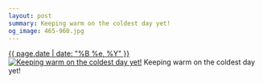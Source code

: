 ```yaml
---
layout: post
summary: Keeping warm on the coldest day yet!
og_image: 465-960.jpg
---
```


<p>
  <time><a href="/465">{{ page.date | date: "%B %e, %Y" }}</a></time>
  <a href="/465"><img src="{{ site.assets_url }}/465-480.jpg" srcset="{{ site.assets_url }}/465-960.jpg 960w, {{ site.assets_url }}/465-720.jpg 720w, {{ site.assets_url }}/465-480.jpg 480w, {{ site.assets_url }}/465-240.jpg 240w" sizes="(min-width: 700px) 50vw, calc(100vw - 2rem)" alt="Keeping warm on the coldest day yet!" /></a>
  <span>Keeping warm on the coldest day yet!</span>
</p>
